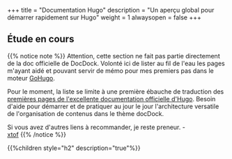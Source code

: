 +++
title = "Documentation Hugo"
description = "Un aperçu global pour démarrer rapidement sur Hugo"
weight = 1
alwaysopen = false
+++

## Étude en cours 

{{% notice note %}}
Attention, cette section ne fait pas partie directement de la doc officielle de DocDock. Volonté ici de lister au fil de l'eau les pages m'ayant aidé et pouvant servir de mémo pour mes premiers pas dans le moteur [GoHugo](https://gohugo.io). 

Pour le moment, la liste se limite à une première ébauche de traduction des [premières pages de l'excellente documentation officielle d'Hugo](https://gohugo.io/overview). Besoin d'aide pour démarrer et de pratiquer au jour le jour l'architecture versatile de l'organisation de contenus dans le thème docDock. 

Si vous avez d'autres liens à recommander, je reste preneur. -  
[xtof](http://twitter.com/xtof_party)
{{% /notice %}}

{{%children style="h2" description="true"%}}
